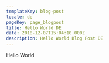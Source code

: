 ```yaml
---
templateKey: blog-post
locale: de
pageKey: page_blogpost
title: Hello World DE
date: 2018-12-07T15:04:10.000Z
description: Hello World Blog Post DE
---
```


Hello World
